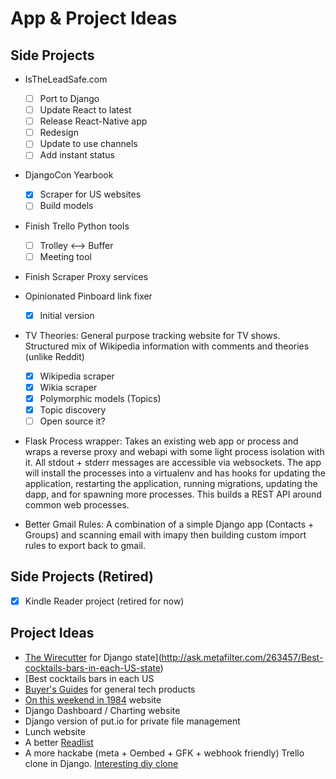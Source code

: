# App & Project Ideas

## Side Projects

- IsTheLeadSafe.com 
  + [ ] Port to Django
  + [ ] Update React to latest
  + [ ] Release React-Native app
  + [ ] Redesign
  + [ ] Update to use channels
  + [ ] Add instant status

- DjangoCon Yearbook
  + [x] Scraper for US websites
  + [ ] Build models

- Finish Trello Python tools
  + [ ] Trolley <--> Buffer
  + [ ] Meeting tool

- Finish Scraper Proxy services

- Opinionated Pinboard link fixer
  + [x] Initial version

- TV Theories: General purpose tracking website for TV shows. Structured mix of Wikipedia information with comments and theories (unlike Reddit)
  + [x] Wikipedia scraper
  + [x] Wikia scraper
  + [x] Polymorphic models (Topics)
  + [x] Topic discovery
  + [ ] Open source it?

- Flask Process wrapper: Takes an existing web app or process and wraps a reverse proxy and webapi with some light process isolation with it. All stdout + stderr messages are accessible via websockets. The app will install the processes into a virtualenv and has hooks for updating the application, restarting the application, running migrations, updating the dapp, and for spawning more processes. This builds a REST API around common web processes.

- Better Gmail Rules: A combination of a simple Django app (Contacts + Groups) and scanning email with imapy then building custom import rules to export back to gmail.

## Side Projects (Retired)

- [x] Kindle Reader project (retired for now)

## Project Ideas

- [The Wirecutter](http://thewirecutter.com/) for Django
  state](http://ask.metafilter.com/263457/Best-cocktails-bars-in-each-US-state)
- [Best cocktails bars in each US
- [Buyer's Guides](http://buyersguide.macrumors.com/) for general tech products
- [On this weekend in 1984](http://kottke.org/14/06/on-this-weekend-in-1984) website
- Django Dashboard / Charting website
- Django version of put.io for private file management
- Lunch website
- A better [Readlist](http://readlists.com/)
- A more hackabe (meta + Oembed + GFK + webhook friendly) Trello clone in Django. [Interesting diy clone](https://blog.diacode.com/trello-clone-with-phoenix-and-react-pt-1)
